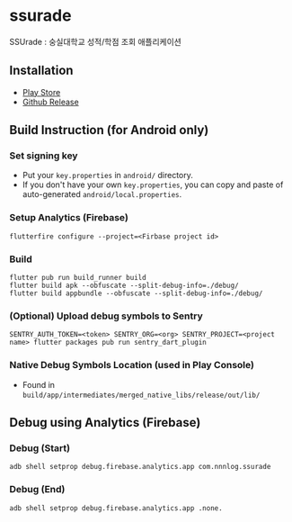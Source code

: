 # ssurade
SSUrade : 숭실대학교 성적/학점 조회 애플리케이션

## Installation
* [Play Store](https://play.google.com/store/apps/details?id=com.nnnlog.ssurade)
* [Github Release](https://github.com/nnnlog/ssurade/releases)

## Build Instruction (for Android only)
### Set signing key
* Put your `key.properties` in `android/` directory.
* If you don't have your own `key.properties`, you can copy and paste of auto-generated `android/local.properties`.

### Setup Analytics (Firebase)
```shell
flutterfire configure --project=<Firbase project id>
```

### Build
```shell
flutter pub run build_runner build
flutter build apk --obfuscate --split-debug-info=./debug/
flutter build appbundle --obfuscate --split-debug-info=./debug/
```

### (Optional) Upload debug symbols to Sentry
```shell
SENTRY_AUTH_TOKEN=<token> SENTRY_ORG=<org> SENTRY_PROJECT=<project name> flutter packages pub run sentry_dart_plugin
```

### Native Debug Symbols Location (used in Play Console)
* Found in `build/app/intermediates/merged_native_libs/release/out/lib/`

## Debug using Analytics (Firebase)
### Debug (Start)
```shell
adb shell setprop debug.firebase.analytics.app com.nnnlog.ssurade
```

### Debug (End)
```shell
adb shell setprop debug.firebase.analytics.app .none.
```
